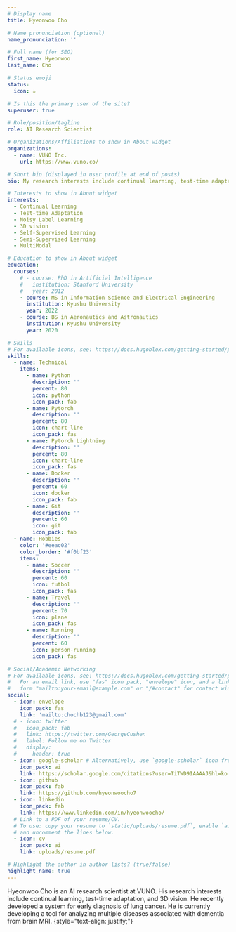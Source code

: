 ```yaml
---
# Display name
title: Hyeonwoo Cho

# Name pronunciation (optional)
name_pronunciation: ''

# Full name (for SEO)
first_name: Hyeonwoo
last_name: Cho

# Status emoji
status:
  icon: ☕️

# Is this the primary user of the site?
superuser: true

# Role/position/tagline
role: AI Research Scientist

# Organizations/Affiliations to show in About widget
organizations:
  - name: VUNO Inc.
    url: https://www.vuno.co/

# Short bio (displayed in user profile at end of posts)
bio: My research interests include continual learning, test-time adaptation and 3D vision.

# Interests to show in About widget
interests:
  - Continual Learning
  - Test-time Adaptation
  - Noisy Label Learning
  - 3D vision
  - Self-Supervised Learning
  - Semi-Supervised Learning
  - MultiModal

# Education to show in About widget
education:
  courses:
    # - course: PhD in Artificial Intelligence
    #   institution: Stanford University
    #   year: 2012
    - course: MS in Information Science and Electrical Engineering
      institution: Kyushu University
      year: 2022
    - course: BS in Aeronautics and Astronautics
      institution: Kyushu University
      year: 2020

# Skills
# For available icons, see: https://docs.hugoblox.com/getting-started/page-builder/#icons
skills:
  - name: Technical
    items:
      - name: Python
        description: ''
        percent: 80
        icon: python
        icon_pack: fab
      - name: Pytorch
        description: ''
        percent: 80
        icon: chart-line
        icon_pack: fas
      - name: Pytorch Lightning
        description: ''
        percent: 80
        icon: chart-line
        icon_pack: fas
      - name: Docker
        description: ''
        percent: 60
        icon: docker
        icon_pack: fab
      - name: Git
        description: ''
        percent: 60
        icon: git
        icon_pack: fab
  - name: Hobbies
    color: '#eeac02'
    color_border: '#f0bf23'
    items:
      - name: Soccer
        description: ''
        percent: 60
        icon: futbol
        icon_pack: fas
      - name: Travel
        description: ''
        percent: 70
        icon: plane
        icon_pack: fas
      - name: Running
        description: ''
        percent: 60
        icon: person-running
        icon_pack: fas

# Social/Academic Networking
# For available icons, see: https://docs.hugoblox.com/getting-started/page-builder/#icons
#   For an email link, use "fas" icon pack, "envelope" icon, and a link in the
#   form "mailto:your-email@example.com" or "/#contact" for contact widget.
social:
  - icon: envelope
    icon_pack: fas
    link: 'mailto:chochb123@gmail.com'
  # - icon: twitter
  #   icon_pack: fab
  #   link: https://twitter.com/GeorgeCushen
  #   label: Follow me on Twitter
  #   display:
  #     header: true
  - icon: google-scholar # Alternatively, use `google-scholar` icon from `ai` icon pack
    icon_pack: ai
    link: https://scholar.google.com/citations?user=TiTWD9IAAAAJ&hl=ko
  - icon: github
    icon_pack: fab
    link: https://github.com/hyeonwoocho7
  - icon: linkedin
    icon_pack: fab
    link: https://www.linkedin.com/in/hyeonwoocho/
  # Link to a PDF of your resume/CV.
  # To use: copy your resume to `static/uploads/resume.pdf`, enable `ai` icons in `params.yaml`,
  # and uncomment the lines below.
  - icon: cv
    icon_pack: ai
    link: uploads/resume.pdf

# Highlight the author in author lists? (true/false)
highlight_name: true
---
```


Hyeonwoo Cho is an AI research scientist at VUNO. His research interests include continual learning, test-time adaptation, and 3D vision. He recently developed a system for early diagnosis of lung cancer. He is currently developing a tool for analyzing multiple diseases associated with dementia from brain MRI.
{style="text-align: justify;"}
